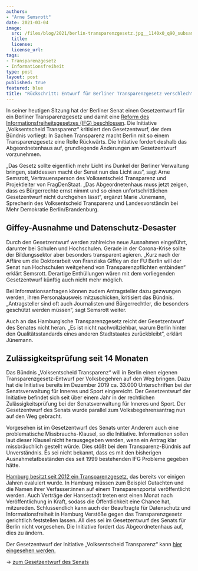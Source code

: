 ```yaml
---
authors:
- "Arne Semsrott"
date: 2021-03-04
image:
  src: /files/blog/2021/berlin-transparenzgesetz.jpg__1140x0_q90_subsampling-2.jpg
  title:
  license: 
  license_url: 
tags:
- Transparenzgesetz
- Informationsfreiheit
type: post
layout: post
published: true
featured: blue
title: "Rückschritt: Entwurf für Berliner Transparenzgesetz verschlechtert Informationsfreiheit"
---
```

In seiner heutigen Sitzung hat der Berliner Senat einen Gesetzentwurf für ein Berliner Transparenzgesetz und damit eine <a href="https://www.berlin.de/rbmskzl/aktuelles/pressemitteilungen/2021/pressemitteilung.1058887.php">Reform des Informationsfreiheitsgesetzes (IFG) beschlossen</a>. Die Initiative „Volksentscheid Transparenz“ kritisiert den Gesetzentwurf, der dem Bündnis vorliegt: In Sachen Transparenz macht Berlin mit so einem Transparenzgesetz eine Rolle Rückwärts. Die Initiative fordert deshalb das Abgeordnetenhaus auf, grundlegende Änderungen am Gesetzentwurf vorzunehmen.

„Das Gesetz sollte eigentlich mehr Licht ins Dunkel der Berliner Verwaltung bringen, stattdessen macht der Senat nun das Licht aus“, sagt Arne Semsrott, Vertrauensperson des Volksentscheid Transparenz und Projektleiter von FragDenStaat. „Das Abgeordnetenhaus muss jetzt zeigen, dass es Bürgerrechte ernst nimmt und so einen unfortschrittlichen Gesetzentwurf nicht durchgehen lässt“, ergänzt Marie Jünemann, Sprecherin des Volksentscheid Transparenz und Landesvorständin bei Mehr Demokratie Berlin/Brandenburg.

## Giffey-Ausnahme und Datenschutz-Desaster
Durch den Gesetzentwurf werden zahlreiche neue Ausnahmen eingeführt, darunter bei Schulen und Hochschulen. Gerade in der Corona-Krise sollte der Bildungssektor aber besonders transparent agieren. „Kurz nach der Affäre um die Doktorarbeit von Franziska Giffey an der FU Berlin will der Senat nun Hochschulen weitgehend von Transparenzpflichten entbinden“ erklärt Semsrott. Derartige Enthüllungen wären mit dem vorliegenden Gesetzentwurf künftig auch nicht mehr möglich.

Bei Informationsanfragen können zudem Antragsteller dazu gezwungen werden, ihren Personalausweis mitzuschicken, kritisiert das Bündnis. „Antragsteller sind oft auch Journalisten und Bürgerrechtler, die besonders geschützt werden müssen“, sagt Semsrott weiter.

Auch an das Hamburgische Transparenzgesetz reicht der Gesetzentwurf des Senates nicht heran. „Es ist nicht nachvollziehbar,  warum Berlin hinter den Qualitätsstandards eines anderen Stadtstaates zurückbleibt“, erklärt Jünemann.

## Zulässigkeitsprüfung seit 14 Monaten
Das Bündnis „Volksentscheid Transparenz“ will in Berlin einen eigenen Transparenzgesetz-Entwurf per Volksbegehren auf den Weg bringen. Dazu hat die Initiative bereits im Dezember 2019 ca. 33.000 Unterschriften bei der Senatsverwaltung für Inneres und Sport eingereicht. Der Gesetzentwurf der Initiative befindet sich seit über einem Jahr in der rechtlichen Zulässigkeitsprüfung bei der Senatsverwaltung für Inneres und Sport. Der Gesetzentwurf des Senats wurde parallel zum Volksbegehrensantrag nun auf den Weg gebracht.

Vorgesehen ist im Gesetzentwurf des Senats unter Anderem auch eine problematische Missbrauchs-Klausel, so die Initiative. Informationen sollen laut dieser Klausel nicht herausgegeben werden, wenn ein Antrag klar missbräuchlich gestellt würde. Dies stößt bei dem Transparenz-Bündnis auf Unverständnis. Es sei nicht bekannt, dass es mit den bisherigen Ausnahmetatbeständen des seit 1999 bestehenden IFG Probleme gegeben hätte.

<a href="http://transparenz.hamburg.de/das-hmbtg/">Hamburg besitzt seit 2012 ein Transparenzgesetz</a>, das bereits vor einigen Jahren evaluiert wurde. In Hamburg müssen zum Beispiel Gutachten und die Namen ihrer Verfasser:innen auf einem Transparenzportal veröffentlicht werden. Auch Verträge der Hansestadt treten erst einen Monat nach Veröffentlichung in Kraft, sodass die Öffentlichkeit eine Chance hat, mitzureden. Schlussendlich kann auch der Beauftragte für Datenschutz und Informationsfreiheit in Hamburg Verstöße gegen das Transparenzgesetz gerichtlich feststellen lassen. All dies sei im Gesetzentwurf des Senats für Berlin nicht vorgesehen. Die Initiative fordert das Abgeordnetenhaus auf, dies zu ändern.

Der Gesetzentwurf der Initiative „Volksentscheid Transparenz“ kann <a href="https://volksentscheid-transparenz.de/documents/BerlTG-E.pdf">hier eingesehen werden.</a>

→ <a href="https://www.parlament-berlin.de/ados/18/IIIPlen/vorgang/d18-3458.pdf">zum Gesetzentwurf des Senats</a>
